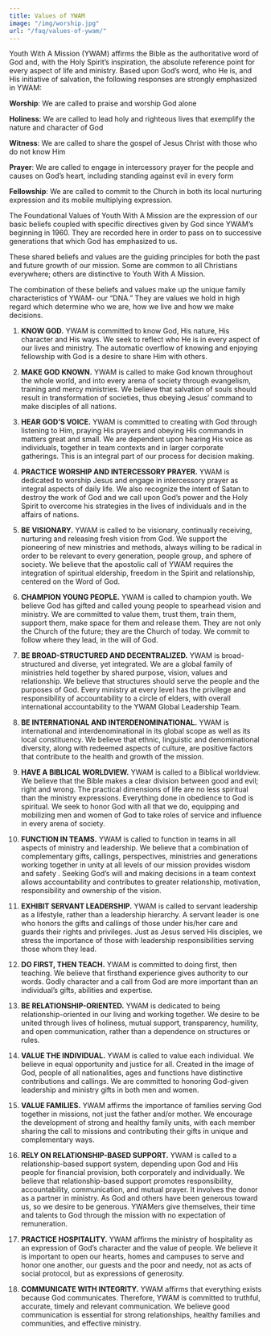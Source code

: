 ```yaml
---
title: Values of YWAM
image: "/img/worship.jpg"
url: "/faq/values-of-ywam/"
---
```

Youth With A Mission (YWAM) affirms the Bible as the authoritative word of God and, with the Holy Spirit’s inspiration, the absolute reference point for every aspect of life and ministry. Based upon God’s word, who He is, and His initiative of salvation, the following responses are strongly emphasized in YWAM:

__Worship__: We are called to praise and worship God alone

__Holiness__: We are called to lead holy and righteous lives that exemplify the nature and character of God

__Witness__: We are called to share the gospel of Jesus Christ with those who do not know Him

__Prayer__: We are called to engage in intercessory prayer for the people and causes on God’s heart, including standing against evil in every form

__Fellowship__: We are called to commit to the Church in both its local nurturing expression and its mobile multiplying expression.

The Foundational Values of Youth With A Mission are the expression of our basic beliefs coupled with specific directives given by God since YWAM’s beginning in 1960. They are recorded here in order to pass on to successive generations that which God has emphasized to us.

These shared beliefs and values are the guiding principles for both the past and future growth of our mission. Some are common to all Christians everywhere; others are distinctive to Youth With A Mission.

The combination of these beliefs and values make up the unique family characteristics of YWAM- our “DNA.” They are values we hold in high regard which determine who we are, how we live and how we make decisions.

1. __KNOW GOD.__ YWAM is committed to know God, His nature, His character and His ways. We seek to reflect who He is in every aspect of our lives and ministry. The automatic overflow of knowing and enjoying fellowship with God is a desire to share Him with others.  

2. __MAKE GOD KNOWN.__ YWAM is called to make God known throughout the whole world, and into every arena of society through evangelism, training and mercy ministries. We believe that salvation of souls should result in transformation of societies, thus obeying Jesus’ command to make disciples of all nations.

3. __HEAR GOD’S VOICE.__ YWAM is committed to creating with God through listening to Him, praying His prayers and obeying His commands in matters great and small. We are dependent upon hearing His voice as individuals, together in team contexts and in larger corporate gatherings. This is an integral part of our process for decision making.

4. __PRACTICE WORSHIP AND INTERCESSORY PRAYER.__ YWAM is dedicated to worship Jesus and engage in intercessory prayer as integral aspects of daily life. We also recognize the intent of Satan to destroy the work of God and we call upon God’s power and the Holy Spirit to overcome his strategies in the lives of individuals and in the affairs of nations.

5. __BE VISIONARY.__ YWAM is called to be visionary, continually receiving, nurturing and releasing fresh vision from God. We support the pioneering of new ministries and methods, always willing to be radical in order to be relevant to every generation, people group, and sphere of society. We believe that the apostolic call of YWAM requires the integration of spiritual eldership, freedom in the Spirit and relationship, centered on the Word of God.

6. __CHAMPION YOUNG PEOPLE.__ YWAM is called to champion youth. We believe God has gifted and called young people to spearhead vision and ministry. We are committed to value them, trust them, train them, support them, make space for them and release them. They are not only the Church of the future; they are the Church of today. We commit to follow where they lead, in the will of God.

7. __BE BROAD-STRUCTURED AND DECENTRALIZED.__ YWAM is broad-structured and diverse, yet integrated. We are a global family of ministries held together by shared purpose, vision, values and relationship. We believe that structures should serve the people and the purposes of God. Every ministry at every level has the privilege and responsibility of accountability to a circle of elders, with overall international accountability to the YWAM Global Leadership Team.

8. __BE INTERNATIONAL AND INTERDENOMINATIONAL.__ YWAM is international and interdenominational in its global scope as well as its local constituency. We believe that ethnic, linguistic and denominational diversity, along with redeemed aspects of culture, are positive factors that contribute to the health and growth of the mission.

9. __HAVE A BIBLICAL WORLDVIEW.__ YWAM is called to a Biblical worldview. We believe that the Bible makes a clear division between good and evil; right and wrong. The practical dimensions of life are no less spiritual than the ministry expressions. Everything done in obedience to God is spiritual. We seek to honor God with all that we do, equipping and mobilizing men and women of God to take roles of service and influence in every arena of society.

10. __FUNCTION IN TEAMS.__ YWAM is called to function in teams in all aspects of ministry and leadership. We believe that a combination of complementary gifts, callings, perspectives, ministries and generations working together in unity at all levels of our mission provides wisdom and safety . Seeking God’s will and making decisions in a team context allows accountability and contributes to greater relationship, motivation, responsibility and ownership of the vision.

11. __EXHIBIT SERVANT LEADERSHIP.__ YWAM is called to servant leadership as a lifestyle, rather than a leadership hierarchy. A servant leader is one who honors the gifts and callings of those under his/her care and guards their rights and privileges. Just as Jesus served His disciples, we stress the importance of those with leadership responsibilities serving those whom they lead.

12. __DO FIRST, THEN TEACH.__ YWAM is committed to doing first, then teaching. We believe that firsthand experience gives authority to our words. Godly character and a call from God are more important than an individual’s gifts, abilities and expertise.

13. __BE RELATIONSHIP-ORIENTED.__ YWAM is dedicated to being relationship-oriented in our living and working together. We desire to be united through lives of holiness, mutual support, transparency, humility, and open communication, rather than a dependence on structures or rules.

14. __VALUE THE INDIVIDUAL.__ YWAM is called to value each individual. We believe in equal opportunity and justice for all. Created in the image of God, people of all nationalities, ages and functions have distinctive contributions and callings. We are committed to honoring God-given leadership and ministry gifts in both men and women.

15. __VALUE FAMILIES.__ YWAM affirms the importance of families serving God together in missions, not just the father and/or mother. We encourage the development of strong and healthy family units, with each member sharing the call to missions and contributing their gifts in unique and complementary ways.

16. __RELY ON RELATIONSHIP-BASED SUPPORT.__ YWAM is called to a relationship-based support system, depending upon God and His people for financial provision, both corporately and individually. We believe that relationship-based support promotes responsibility, accountability, communication, and mutual prayer. It involves the donor as a partner in ministry. As God and others have been generous toward us, so we desire to be generous. YWAMers give themselves, their time and talents to God through the mission with no expectation of remuneration.

17. __PRACTICE HOSPITALITY.__ YWAM affirms the ministry of hospitality as an expression of God’s character and the value of people. We believe it is important to open our hearts, homes and campuses to serve and honor one another, our guests and the poor and needy, not as acts of social protocol, but as expressions of generosity.

18. __COMMUNICATE WITH INTEGRITY.__ YWAM affirms that everything exists because God communicates. Therefore, YWAM is committed to truthful, accurate, timely and relevant communication. We believe good communication is essential for strong relationships, healthy families and communities, and effective ministry.